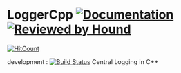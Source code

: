 # LoggerCpp  [![Documentation](https://codedocs.xyz/sayantanroy47/LoggerCpp.svg)](https://codedocs.xyz/sayantanroy47/LoggerCpp/) [![Reviewed by Hound](https://img.shields.io/badge/Reviewed_by-Hound-8E64B0.svg)](https://houndci.com)
[![HitCount](http://hits.dwyl.com/sayantanroy47/LoggerCpp.svg)](http://hits.dwyl.com/sayantanroy47/LoggerCpp)

development :  [![Build Status](https://travis-ci.com/sayantanroy47/LoggerCpp.svg?branch=development)](https://travis-ci.com/sayantanroy47/LoggerCpp)
Central Logging in C++
